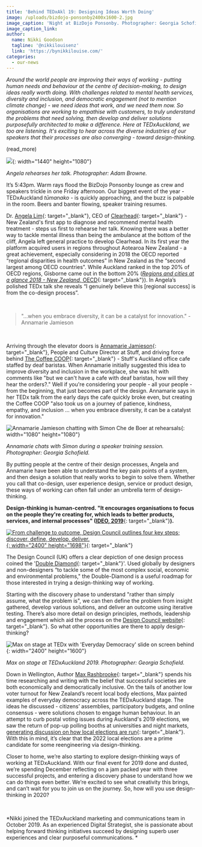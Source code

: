 ```yaml
---
title: 'Behind TEDxAkl 19: Designing Ideas Worth Doing'
image: /uploads/bizdojo-ponsonby2400x1600-2.jpg
image_caption: 'Night at BizDojo Ponsonby. Photographer: Georgia Schofield.'
image_caption_link:
author:
  name: Nikki Goodson
  tagline: '@nikkilouisenz'
  link: 'https://bynikkilouise.com/'
categories:
  - our-news
---
```


*Around the world people are improving their ways of working - putting human needs and behaviour at the centre of decision-making, to design ideas really worth doing. With challenges related to mental health services, diversity and inclusion, and democratic engagement (not to mention climate change) - we need ideas that work, and we need them now. So organisations are working to empathise with customers, to truly understand the problems that need solving, then develop and deliver solutions purposefully architected to make a difference. Here at TEDxAuckland, we too are listening. It's exciting to hear across the diverse industries of our speakers that their processes are also converging - toward design-thinking.*

(read\_more)

![](/uploads/clearhead-design-process1440x1080-2.jpg){: width="1440" height="1080"}

*Angela rehearses her talk. Photographer: Adam Browne.&nbsp;*

It’s 5:43pm. Warm rays flood the BizDojo Ponsonby lounge as crew and speakers trickle in one Friday afternoon. Our biggest event of the year - TEDxAuckland *tūmanako* - is quickly approaching, and the buzz is palpable in the room. Beers and banter flowing, speaker training resumes.

Dr. [Angela Lim](/people/angela-lim/){: target="_blank"}, CEO of [Clearhead](https://www.clearhead.org.nz/){: target="_blank"} - New Zealand's first app to diagnose and recommend mental health treatment - steps us first to rehearse her talk. Knowing there was a better way to tackle mental illness than being the ambulance at the bottom of the cliff, Angela left general practice to develop Clearhead. In its first year the platform acquired users in regions throughout Aotearoa New Zealand - a great achievement, especially considering in 2018 the OECD reported “regional disparities in health outcomes” in New Zealand as the “second largest among OECD countries". While Auckland ranked in the top 20% of OECD regions, Gisborne came out in the bottom 20% ([*Regions and cities at a glance 2018 - New Zealand*, OECD](http://www.oecd.org/regional){: target="_blank"}). In Angela’s polished TEDx talk she reveals “I genuinely believe this \[regional success\] is from the co-design process”.&nbsp;

&nbsp;

> "…when you embrace diversity, it can be a catalyst for innovation." - Annamarie Jamieson

&nbsp;

Arriving through the elevator doors is [Annamarie Jamieson](/people/annamarie-jamieson/){: target="_blank"}, People and Culture Director at Stuff, and driving force behind [The Coffee COOP](https://www.stuff.co.nz/business/92487877/supporting-deaf-people-at-work-beyond-sign-language-week){: target="_blank"} - Stuff's Auckland office cafe staffed by deaf baristas. When Annamarie initially suggested this idea to improve diversity and inclusion in the workplace, she was hit with comments like "but we can't have a cafe with deaf baristas, how will they hear the orders?." Well if you're considering your people - all your people - from the beginning, that just becomes part of the design. Annamarie says in her TEDx talk from the early days the cafe quickly broke even, but creating the Coffee COOP "also took us on a journey of patience, kindness, empathy, and inclusion … when you embrace diversity, it can be a catalyst for innovation."&nbsp;

![Annamarie Jamieson chatting with Simon Che de Boer at rehearsals](/uploads/annamarie-simon1080x1080.jpg "Annamarie Jamieson chatting with Simon Che de Boer at rehearsals"){: width="1080" height="1080"}

*Annamarie chats with Simon during a speaker training session. Photographer: Georgia Schofield.&nbsp;*

By putting people at the centre of their design processes, Angela and Annamarie have been able to understand the key pain points of a system, and then design a solution that really works to begin to solve them. Whether you call that co-design, user experience design, service or product design, these ways of working can often fall under an umbrella term of design-thinking.&nbsp;

**Design-thinking is human-centred. "It encourages organisations to focus on the people they're creating for, which leads to better products, services, and internal processes" (**[**IDEO, 2019**](https://www.ideou.com/blogs/inspiration/what-is-design-thinking){: target="_blank"}**).&nbsp;**

[![From challenge to outcome, Design Council outlines four key steps; discover, define, develop, deliver.](/uploads/double-diamond-model-design-council-2019.jpg "Double Diamond Model 2019"){: width="2400" height="1698"}](https://www.designcouncil.org.uk/news-opinion/what-framework-innovation-design-councils-evolved-double-diamond){: target="_blank"}

The Design Council (UK) offers a clear depiction of one design process coined the '[Double Diamond](https://www.designcouncil.org.uk/news-opinion/what-framework-innovation-design-councils-evolved-double-diamond){: target="_blank"}'. Used globally by designers and non-designers “to tackle some of the most complex social, economic and environmental problems," the Double-Diamond is a useful roadmap for those interested in trying a design-thinking way of working.

Starting with the discovery phase to understand "rather than simply assume, what the problem is", we can then define the problem from insight gathered, develop various solutions, and deliver an outcome using iterative testing. There’s also more detail on design principles, methods, leadership and engagement which aid the process on the [Design Council website](https://www.designcouncil.org.uk/news-opinion/what-framework-innovation-design-councils-evolved-double-diamond){: target="_blank"}. So what other opportunities are there to apply design-thinking?

![Max on stage at TEDx with 'Everyday Democracy' slide on screen behind](/uploads/max2400x1600.jpg){: width="2400" height="1600"}

*Max on stage at TEDxAuckland 2019. Photographer: Georgia Schofield.&nbsp;*

Down in Wellington, Author [Max Rashbrooke](/people/max-rashbrooke/){: target="_blank"} spends his time researching and writing with the belief that successful societies are both economically and democratically inclusive. On the tails of another low voter turnout for New Zealand’s recent local body elections, Max painted examples of everyday democracy across the TEDxAuckland stage. The ideas he discussed - citizens’ assemblies, participatory budgets, and online consensus - were solutions chosen to engage human behaviour. In an attempt to curb postal voting issues during Auckland's 2019 elections, we saw the return of pop-up polling booths at universities and night markets, [generating discussion on how local elections are run](https://www.rnz.co.nz/news/national/400745/auckland-council-makes-last-ditch-appeal-to-voters){: target="_blank"}. With this in mind, it’s clear that the 2022 local elections are a prime candidate for some reengineering via design-thinking.

Closer to home, we’re also starting to explore design-thinking ways of working at TEDxAuckland. With our final event for 2019 done and dusted, we’re spending December reflecting on a jam packed year with three successful projects, and entering a discovery phase to understand how we can do things even better. We’re excited to see what creativity this brings, and can’t wait for you to join us on the journey. So, how will you use design-thinking in 2020?

&nbsp;

*Nikki joined the TEDxAuckland marketing and communications team in October 2019. As an experienced Digital Strategist, she is passionate about helping forward thinking initiatives succeed by designing superb user experiences and clear purposeful communications. *